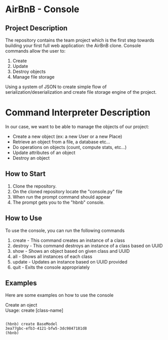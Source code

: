 <!DOCTYPE html>
<html>
<head>
</head>
<body>
<h1>AirBnB - Console</h1>
<h2>Project Description</h2>
<p>The repository contains the team project which  is the first step towards building your first full web application: the AirBnB clone. Console commands allow the user to:
<ol>
<li>Create</li>
<li>Update</li>
<li>Destroy objects</li>
<li>Manage file storage</li>
</ol>
Using a system of JSON to create simple flow of serialization/deserialization and create file storage engine of the project.</p>
<h1>Command Interpreter Description</h1>
<p>In our case, we want to be able to manage the objects of our project:
<ul>
<li>Create a new object (ex: a new User or a new Place)</li>
<li>Retrieve an object from a file, a database etc…
<li>Do operations on objects (count, compute stats, etc…)</li>
<li>Update attributes of an object</li>
<li>Destroy an object</li>
</ul>
</p>
<h2>How to Start</h2>
<ol>
<li>Clone the repository.</li>
<li>On the cloned repository locate the "console.py" file </li>
<li>When run the prompt command should appear</li>
<li>The prompt gets you to the "hbnb" console.</li>
</ol>
<h2>How to Use</h2>
<p>
To use the console, you can run the following commands
</p>
<ol>
<li>create - This command creates an instance of a class</li>
<li>destroy - This command destroys an instance of a class based on UUID</li>
<li>show - Shows an object based on given class and UUID</li>
<li>all - Shows all instances of each class</li>
<li>update - Updates an instance based on UUID provided</li>
<li>quit - Exits the console appropriately</li>
</ol>
<h2>Examples</h2>
<p>Here are some examples on how to use the console</p>
<p>Create an oject<br>
Usage: create [class-name]</p>
<p><code>
(hbnb) create BaseModel
3ea77gbc-efb3-4121-bfw5-3dc9847181d8
(hbnb)
</code></p>
</body>
</html>
